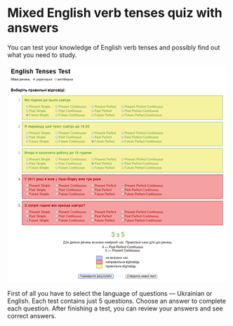 # Mixed English verb tenses quiz with answers

You can test your knowledge of English verb tenses and possibly find out what you need to study.

![Screenshot](assets/screenshot.jpg "Screenshot")

First of all you have to select the language of questions — Ukrainian or English. Each test contains just 5 questions. Choose an answer to complete each question. After finishing a test, you can review your answers and see correct answers.
